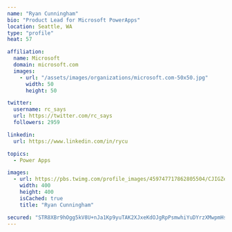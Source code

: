 ```yaml
---
name: "Ryan Cunningham"
bio: "Product Lead for Microsoft PowerApps"
location: Seattle, WA
type: "profile"
heat: 57

affiliation:
  name: Microsoft
  domain: microsoft.com
  images:
    - url: "/assets/images/organizations/microsoft.com-50x50.jpg"
      width: 50
      height: 50

twitter:
  username: rc_says
  url: https://twitter.com/rc_says
  followers: 2959

linkedin:
  url: https://www.linkedin.com/in/rycu

topics:
  - Power Apps

images:
  - url: https://pbs.twimg.com/profile_images/459747717862805504/CJIGZejd_400x400.png
    width: 400
    height: 400
    isCached: true
    title: "Ryan Cunningham"

secured: "STR8XBr9hOgg5kV8U+nJa1Kp9yuTAK2XJxeKdOJgRpPsmwhiYuDYrzXMwpmHsYTBBbltUn65YhMGoh1Q7HaJUJkv+GCE8STvfLScKT4XhrFYEv6eNhQDv7mxQQ2W5tkCL67UKABXZ+yQAz1hUFU4RYnbP3Lfwnq7WINi10D/lO+3U3VXdn+tQDMjGTpa83Dd8lJeoLodwk4QNfEDLH+7NPU5+uwbdlbDnPMV8LsPvCXSWBTwG7zILS0j+R9CI6qVNacaLAnQ8E15vXBf1FEtgFdF46UQMLQJ2ruYh1Va3H4ywx0mG7ryXBDhTvdTIfxxMxIdBtnm5YiVTN+C98EEUbknQ2FhherSV30l/wi/2un2lmVZdemSCDX8UuWGBMqWTzblqCXZEPb9n1Rrgk0CJj+Bo5SXlA4AUgVDwhncatU=;M6hEg/fWBG2OOc8I4H2FxQ=="
---
```


